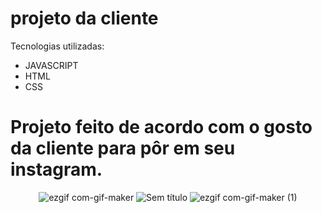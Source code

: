 # projeto da cliente


Tecnologias utilizadas:

<ul>
  <li>JAVASCRIPT</li>
    <li>HTML</li>
    <li>CSS</li>
  </ul>
   <h1>Projeto feito de acordo com o gosto da cliente para pôr em seu instagram. </h1>
  <div align="center" dir="auto" >
 
  
  ![ezgif com-gif-maker](https://user-images.githubusercontent.com/94764138/164994456-c72a1116-301c-4358-aa05-6618e20e41f0.gif)
![Sem título](https://user-images.githubusercontent.com/94764138/164996667-2ff99998-2453-4fef-b963-bea258745304.png)
![ezgif com-gif-maker (1)](https://user-images.githubusercontent.com/94764138/164996825-8ae33e86-a849-42cd-a8c7-b0bd567e8413.gif)
  </div>










